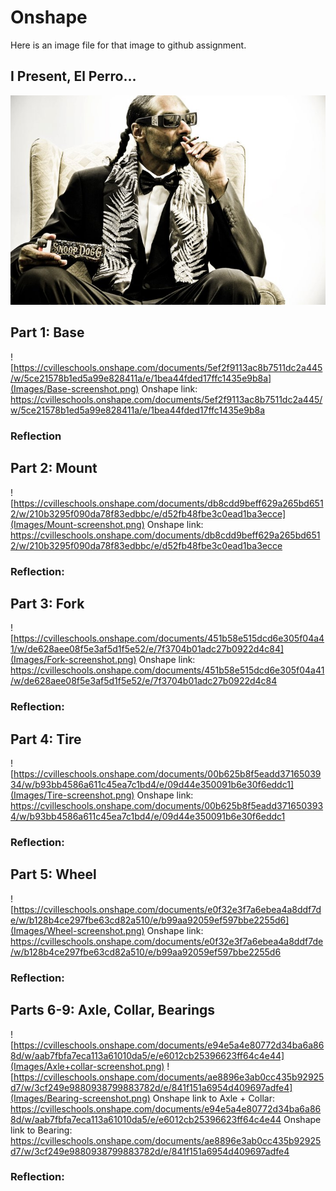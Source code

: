# Onshape
Here is an image file for that image to github assignment.

## I Present, El Perro...
![El Perro](Images/Snoop_Dogg_by_Bob_Bekian.jpg)

## Part 1: Base
![https://cvilleschools.onshape.com/documents/5ef2f9113ac8b7511dc2a445/w/5ce21578b1ed5a99e828411a/e/1bea44fded17ffc1435e9b8a](Images/Base-screenshot.png)
Onshape link: https://cvilleschools.onshape.com/documents/5ef2f9113ac8b7511dc2a445/w/5ce21578b1ed5a99e828411a/e/1bea44fded17ffc1435e9b8a

### Reflection

## Part 2: Mount
![https://cvilleschools.onshape.com/documents/db8cdd9beff629a265bd6512/w/210b3295f090da78f83edbbc/e/d52fb48fbe3c0ead1ba3ecce](Images/Mount-screenshot.png)
Onshape link: https://cvilleschools.onshape.com/documents/db8cdd9beff629a265bd6512/w/210b3295f090da78f83edbbc/e/d52fb48fbe3c0ead1ba3ecce

### Reflection:

## Part 3: Fork
![https://cvilleschools.onshape.com/documents/451b58e515dcd6e305f04a41/w/de628aee08f5e3af5d1f5e52/e/7f3704b01adc27b0922d4c84](Images/Fork-screenshot.png)
Onshape link: https://cvilleschools.onshape.com/documents/451b58e515dcd6e305f04a41/w/de628aee08f5e3af5d1f5e52/e/7f3704b01adc27b0922d4c84

### Reflection:

## Part 4: Tire
![https://cvilleschools.onshape.com/documents/00b625b8f5eadd3716503934/w/b93bb4586a611c45ea7c1bd4/e/09d44e350091b6e30f6eddc1](Images/Tire-screenshot.png)
Onshape link: https://cvilleschools.onshape.com/documents/00b625b8f5eadd3716503934/w/b93bb4586a611c45ea7c1bd4/e/09d44e350091b6e30f6eddc1

### Reflection:

## Part 5: Wheel
![https://cvilleschools.onshape.com/documents/e0f32e3f7a6ebea4a8ddf7de/w/b128b4ce297fbe63cd82a510/e/b99aa92059ef597bbe2255d6](Images/Wheel-screenshot.png)
Onshape link: https://cvilleschools.onshape.com/documents/e0f32e3f7a6ebea4a8ddf7de/w/b128b4ce297fbe63cd82a510/e/b99aa92059ef597bbe2255d6

### Reflection:

## Parts 6-9: Axle, Collar, Bearings
![https://cvilleschools.onshape.com/documents/e94e5a4e80772d34ba6a868d/w/aab7fbfa7eca113a61010da5/e/e6012cb25396623ff64c4e44](Images/Axle+collar-screenshot.png)
![https://cvilleschools.onshape.com/documents/ae8896e3ab0cc435b92925d7/w/3cf249e9880938799883782d/e/841f151a6954d409697adfe4](Images/Bearing-screenshot.png)
Onshape link to Axle + Collar: https://cvilleschools.onshape.com/documents/e94e5a4e80772d34ba6a868d/w/aab7fbfa7eca113a61010da5/e/e6012cb25396623ff64c4e44
Onshape link to Bearing: https://cvilleschools.onshape.com/documents/ae8896e3ab0cc435b92925d7/w/3cf249e9880938799883782d/e/841f151a6954d409697adfe4

### Reflection:


